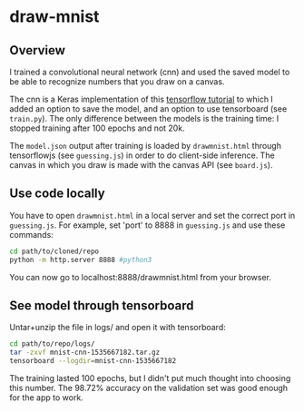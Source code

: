 # draw-mnist
## Overview
I trained a convolutional neural network (cnn) and used the saved model to be able to recognize numbers that you draw on a canvas.

The cnn is a Keras implementation of this [tensorflow tutorial](https://www.tensorflow.org/versions/r1.0/get_started/mnist/pros) to which I added an option to save the model, and an option to use tensorboard (see ```train.py```). The only difference between the models is the training time: I stopped training after 100 epochs and not 20k.

The ```model.json``` output after training is loaded by ```drawmnist.html``` through tensorflowjs (see ```guessing.js```) in order to do client-side inference. The canvas in which you draw is made with the canvas API (see ```board.js```).

## Use code locally
You have to open ```drawmnist.html``` in a local server and set the correct port in ```guessing.js```. For example, set 'port' to 8888 in ```guessing.js``` and use these commands:

```bash
cd path/to/cloned/repo
python -m http.server 8888 #python3
```
You can now go to localhost:8888/drawmnist.html from your browser.

## See model through tensorboard
Untar+unzip the file in logs/ and open it with tensorboard:

```bash
cd path/to/repo/logs/
tar -zxvf mnist-cnn-1535667182.tar.gz
tensorboard --logdir=mnist-cnn-1535667182
```

The training lasted 100 epochs, but I didn't put much thought into choosing this number. The 98.72% accuracy on the validation set was good enough for the app to work.

